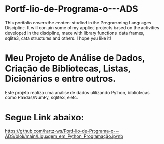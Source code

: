 # Portf-lio-de-Programa-o---ADS
This portfolio covers the content studied in the Programming Languages ​​Discipline. It will contain some of my applied projects based on the activities developed in the discipline, made with library functions, data frames, sqlite3, data structures and others. I hope you like it!

# Meu Projeto de Análise de Dados, Criação de Bibliotecas, Listas, Dicionários e entre outros. 

Este projeto realiza uma análise de dados utilizando Python, bibliotecas como Pandas/NumPy, sqlite3, e etc. 

# Segue Link abaixo:
https://github.com/hartz-ws/Portf-lio-de-Programa-o---ADS/blob/main/Liguagem_em_Python_Programação.ipynb
